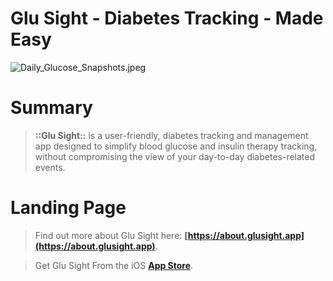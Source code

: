 # Glu Sight - Diabetes Tracking - Made Easy

![Daily_Glucose_Snapshots.jpeg](https://res.craft.do/user/full/a5d8acd3-caab-7624-ab94-7ebdc54a59dd/doc/29d319d9-641d-236e-b868-e46ed3a92398/01027CC2-31AE-45ED-9C5B-F2408650ABAA_2/QeTWYkxcffl3VdKGBLyFbhlDoAyzVOEApD9B7RrnNjYz/Daily_Glucose_Snapshots.jpeg)

# Summary

> **::Glu Sight::** is a user-friendly, diabetes tracking and management app designed to simplify blood glucose and insulin therapy tracking, without compromising the view of your day-to-day diabetes-related events.

# Landing Page
> Find out more about Glu Sight here: **[https://about.glusight.app](https://about.glusight.app)**.

> Get Glu Sight From the iOS **[App Store](https://apps.apple.com/app/id6479405901)**.
